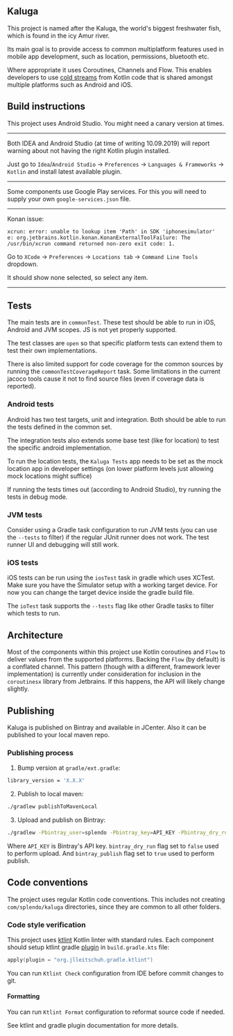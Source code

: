 ## Kaluga

This project is named after the Kaluga, the world's biggest freshwater fish, which is found in the icy Amur river.

Its main goal is to provide access to common multiplatform features used in mobile app development, such as location, permissions, bluetooth etc.

Where appropriate it uses Coroutines, Channels and Flow. This enables developers to use [cold streams](https://medium.com/@elizarov/cold-flows-hot-channels-d74769805f9) from Kotlin code that is shared amongst multiple platforms such as Android and iOS.

## Build instructions

This project uses Android Studio. You might need a canary version at times. 
______
Both IDEA and Android Studio (at time of writing 10.09.2019) will report warning about not having the right Kotlin plugin installed. 

Just go to `Idea`/`Android Studio` -> `Preferences` -> `Languages & Frameworks` -> `Kotlin` and install latest available plugin.
______
Some components use Google Play services. For this you will need to supply your own `google-services.json` file.
______
Konan issue:
```xcrun: error: SDK "iphonesimulator" cannot be located
xcrun: error: unable to lookup item 'Path' in SDK 'iphonesimulator'
e: org.jetbrains.kotlin.konan.KonanExternalToolFailure: The /usr/bin/xcrun command returned non-zero exit code: 1.
```
Go to `XCode` -> `Preferences` -> `Locations tab` -> `Command Line Tools` dropdown. 

It should show none selected, so select any item.
______
## Tests

The main tests are in `commonTest`. These test should be able to run in iOS, Android and JVM scopes. JS is not yet properly supported.

The test classes are `open` so that specific platform tests can extend them to test their own implementations.

There is also limited support for code coverage for the common sources by running the `commonTestCoverageReport` task. Some limitations in the current jacoco tools cause it not to find source files (even if coverage data is reported).

### Android tests

Android has two test targets, unit and integration. Both should be able to run the tests defined in the common set.

The integration tests also extends some base test (like for location) to test the specific android implementation. 

To run the location tests, the `Kaluga Tests` app needs to be set as the mock location app in developer settings (on lower platform levels just allowing mock locations might suffice)

If running the tests times out (according to Android Studio), try running the tests in debug mode.

### JVM tests

Consider using a Gradle task configuration to run JVM tests (you can use the `--tests` to filter) if the regular JUnit runner does not work. The test runner UI and debugging will still work.

### iOS tests

iOS tests can be run using the `iosTest` task in gradle which uses XCTest. 
Make sure you have the Simulator setup with a working target device. For now you can change the target device inside the gradle build file.

The `ioTest` task supports the `--tests` flag like other Gradle tasks to filter which tests to run.
 
## Architecture

Most of the components within this project use Kotlin coroutines and `Flow` to deliver values from the supported platforms. Backing the `Flow` (by default) is a conflated channel. This pattern (though with a different, framework lever implementation) is currently under consideration for inclusion in the `coroutinesx` library from Jetbrains. If this happens, the API will likely change slightly.
 
## Publishing

Kaluga is published on Bintray and available in JCenter. Also it can be published to your local maven repo.

### Publishing process

1. Bump version at `gradle/ext.gradle`:

```sh
library_version = 'X.X.X'
```

2. Publish to local maven:

```sh
./gradlew publishToMavenLocal
```

3. Upload and publish on Bintray:

```sh
./gradlew -Pbintray_user=splendo -Pbintray_key=API_KEY -Pbintray_dry_run=false -Pbintray_publish=true bintrayUpload
```

Where `API_KEY` is Bintray's API key.
`bintray_dry_run` flag set to `false` used to perform upload.
And `bintray_publish` flag set to `true` used to perform publish.

## Code conventions

The project uses regular Kotlin code conventions. This includes not creating `com/splendo/kaluga` directories, since they are common to all other folders.

### Code style verification

This project uses [ktlint](https://github.com/pinterest/ktlint) Kotlin linter with standard rules.
Each component should setup ktlint gradle [plugin](https://github.com/jlleitschuh/ktlint-gradle) in `build.gradle.kts` file:

```kotlin
apply(plugin = "org.jlleitschuh.gradle.ktlint")
```

You can run `Ktlint Check` configuration from IDE before commit changes to git.

#### Formatting

You can run `Ktlint Format` configuration to reformat source code if needed.

See ktlint and gradle plugin documentation for more details.

